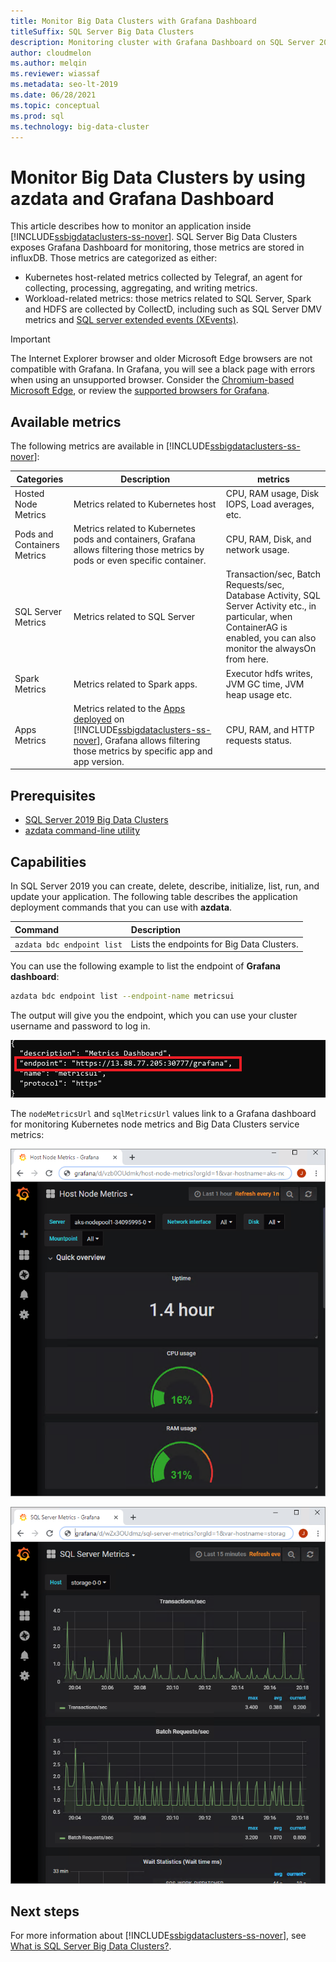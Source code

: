 ```yaml
---
title: Monitor Big Data Clusters with Grafana Dashboard
titleSuffix: SQL Server Big Data Clusters
description: Monitoring cluster with Grafana Dashboard on SQL Server 2019 Big Data Clusters.
author: cloudmelon
ms.author: melqin
ms.reviewer: wiassaf
ms.metadata: seo-lt-2019
ms.date: 06/28/2021
ms.topic: conceptual
ms.prod: sql
ms.technology: big-data-cluster
---
```


# Monitor Big Data Clusters by using azdata and Grafana Dashboard

This article describes how to monitor an application inside [!INCLUDE[ssbigdataclusters-ss-nover](../includes/ssbigdataclusters-ss-nover.md)]. SQL Server Big Data Clusters exposes Grafana Dashboard for monitoring, those metrics are stored in influxDB. Those metrics are categorized as either: 
- Kubernetes host-related metrics collected by Telegraf, an agent for collecting, processing, aggregating, and writing metrics.
- Workload-related metrics: those metrics related to SQL Server, Spark and HDFS are collected by CollectD, including such as SQL Server DMV metrics and [SQL server extended events (XEvents)](../relational-databases/extended-events/extended-events.md). 

> [!IMPORTANT]
> The Internet Explorer browser and older Microsoft Edge browsers are not compatible with Grafana. In Grafana, you will see a black page with errors when using an unsupported browser. Consider the [Chromium-based Microsoft Edge](https://microsoftedgewelcome.microsoft.com/), or review the [supported browsers for Grafana](https://grafana.com/docs/grafana/latest/installation/requirements/#supported-web-browsers).


## Available metrics 

The following metrics are available in [!INCLUDE[ssbigdataclusters-ss-nover](../includes/ssbigdataclusters-ss-nover.md)]:

|Categories |Description | metrics |
|---|---|---|
|Hosted Node Metrics|Metrics related to Kubernetes host | CPU, RAM usage, Disk IOPS, Load averages, etc.   |
|Pods and Containers Metrics|Metrics related to Kubernetes pods and containers, Grafana  allows filtering those metrics by pods or even specific container. | CPU, RAM, Disk, and network usage.   |
|SQL Server Metrics|Metrics related to SQL Server | Transaction/sec, Batch Requests/sec, Database Activity, SQL Server Activity etc., in particular, when ContainerAG is enabled, you can also monitor the alwaysOn from here.   |
|Spark Metrics |Metrics related to Spark apps. | Executor hdfs writes, JVM GC time, JVM heap usage etc.   |
|Apps Metrics|Metrics related to the [Apps deployed](concept-application-deployment.md) on [!INCLUDE[ssbigdataclusters-ss-nover](../includes/ssbigdataclusters-ss-nover.md)], Grafana allows filtering those metrics by specific app and app version. | CPU, RAM, and HTTP requests status.   |

## Prerequisites

- [SQL Server 2019 Big Data Clusters](deployment-guidance.md)
- [azdata command-line utility](../azdata/install/deploy-install-azdata.md)

## Capabilities

In SQL Server 2019 you can create, delete, describe, initialize, list, run, and update your application. The following table describes the application deployment commands that you can use with **azdata**.

|Command |Description |
|:---|:---|
|`azdata bdc endpoint list` | Lists the endpoints for Big Data Clusters. |


You can use the following example to list the endpoint of **Grafana dashboard**:

```bash
azdata bdc endpoint list --endpoint-name metricsui 
```

The output will give you the endpoint, which you can use your cluster username and password to log in. 

![Grafana Dashboard](media/big-data-cluster-monitor-apps/grafana-dashboard-endpoint.png)

The `nodeMetricsUrl` and `sqlMetricsUrl` values link to a Grafana dashboard for monitoring Kubernetes node metrics and Big Data Clusters service metrics:

![Grafana dashboard](./media/view-cluster-status/grafana-dashboard.png)

![SQL](./media/view-cluster-status/grafana-sql-status.png)



## Next steps

For more information about [!INCLUDE[ssbigdataclusters-ss-nover](../includes/ssbigdataclusters-ss-nover.md)], see [What is SQL Server Big Data Clusters?](big-data-cluster-overview.md).
